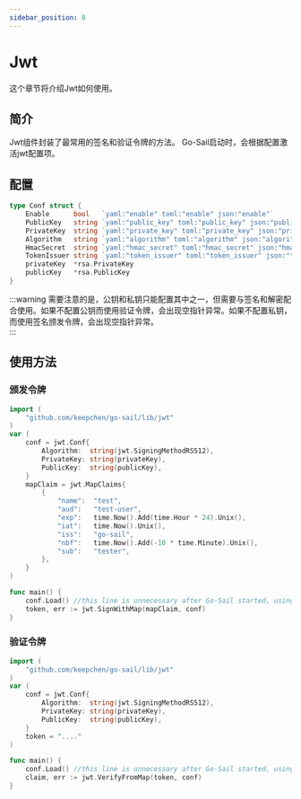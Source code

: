 ```yaml
---
sidebar_position: 8
---  
```

# Jwt  
这个章节将介绍Jwt如何使用。  
## 简介  
Jwt组件封装了最常用的签名和验证令牌的方法。 Go-Sail启动时，会根据配置激活jwt配置项。  
## 配置  
```go title="github.com/keepchen/go-sail/lib/jwt/conf.go" showLineNumbers  
type Conf struct {
    Enable      bool   `yaml:"enable" toml:"enable" json:"enable"`                   //是否启用
    PublicKey   string `yaml:"public_key" toml:"public_key" json:"public_key"`       //公钥字符串或公钥文件地址
    PrivateKey  string `yaml:"private_key" toml:"private_key" json:"private_key"`    //私钥字符串或私钥文件地址
    Algorithm   string `yaml:"algorithm" toml:"algorithm" json:"algorithm"`          //加密算法: RS256 | RS512 | HS512
    HmacSecret  string `yaml:"hmac_secret" toml:"hmac_secret" json:"hmac_secret"`    //密钥
    TokenIssuer string `yaml:"token_issuer" toml:"token_issuer" json:"token_issuer"` //令牌颁发者
    privateKey  *rsa.PrivateKey
    publicKey   *rsa.PublicKey
}
```  
:::warning
需要注意的是，公钥和私钥只能配置其中之一，但需要与签名和解密配合使用。如果不配置公钥而使用验证令牌，会出现空指针异常。如果不配置私钥，而使用签名颁发令牌，会出现空指针异常。  
:::  

## 使用方法  
### 颁发令牌  
```go title="main.go" showLineNumbers  
import (
    "github.com/keepchen/go-sail/lib/jwt"
)
var (
    conf = jwt.Conf{
        Algorithm:  string(jwt.SigningMethodRS512),
        PrivateKey: string(privateKey),
        PublicKey:  string(publicKey),
    }
    mapClaim = jwt.MapClaims{
        {
            "name":  "test",
            "aud":   "test-user",
            "exp":   time.Now().Add(time.Hour * 24).Unix(),
            "iat":   time.Now().Unix(),
            "iss":   "go-sail",
            "nbf":   time.Now().Add(-10 * time.Minute).Unix(),
            "sub":   "tester",
        },
    }
)

func main() {
    conf.Load() //this line is unnecessary after Go-Sail started, using *sailConfig.JwtConf instead.
    token, err := jwt.SignWithMap(mapClaim, conf)
}
```  
### 验证令牌
```go title="main.go" showLineNumbers  
import (
    "github.com/keepchen/go-sail/lib/jwt"
)
var (
    conf = jwt.Conf{
        Algorithm:  string(jwt.SigningMethodRS512),
        PrivateKey: string(privateKey),
        PublicKey:  string(publicKey),
    }
    token = "...."
)

func main() {
    conf.Load() //this line is unnecessary after Go-Sail started, using *sailConfig.JwtConf instead.
    claim, err := jwt.VerifyFromMap(token, conf)
}
```

